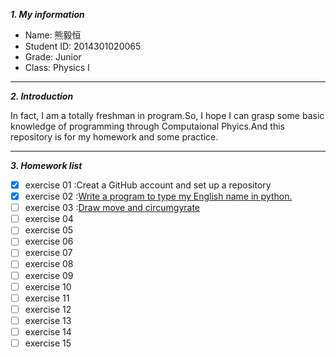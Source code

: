 ***1. My information***
 
 - Name: 熊毅恒
 - Student ID: 2014301020065
 - Grade: Junior 
 - Class: Physics I

----------
***2. Introduction***

In fact, I am a totally freshman in program.So, I hope I can grasp some basic knowledge of programming through Computaional Phyics.And this repository is for my homework and some practice.



----------


***3. Homework list***

- [x] exercise 01 :Creat a GitHub account and set up a repository
- [X] exercise 02 :[Write a program to type my English name in python.](https://www.zybuluo.com/bigeorge/note/504461)
- [ ] exercise 03 :[Draw move and circumgyrate](https://www.zybuluo.com/bigeorge/note/513290)
- [ ] exercise 04
- [ ] exercise 05
- [ ] exercise 06
- [ ] exercise 07
- [ ] exercise 08
- [ ] exercise 09
- [ ] exercise 10
- [ ] exercise 11
- [ ] exercise 12
- [ ] exercise 13
- [ ] exercise 14
- [ ] exercise 15
